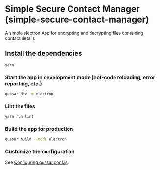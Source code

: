 # Simple Secure Contact Manager (simple-secure-contact-manager)

A simple electron App for encrypting and decrypting files containing contact details

## Install the dependencies
```bash
yarn
```

### Start the app in development mode (hot-code reloading, error reporting, etc.)
```bash
quasar dev -m electron
```

### Lint the files
```bash
yarn run lint
```

### Build the app for production
```bash
quasar build --mode electron
```

### Customize the configuration
See [Configuring quasar.conf.js](https://quasar.dev/quasar-cli/quasar-conf-js).
